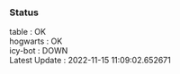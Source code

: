 ### Status


table : OK  
hogwarts : OK  
icy-bot : DOWN  
Latest Update : 2022-11-15 11:09:02.652671
